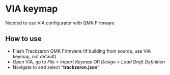 # VIA keymap
Needed to use VIA configurator with QMK Firmware

## How to use
* Flash Trackzeron QMK Firmware (If building from source, use VIA keymap, not default)
* Open VIA, go to *File > Import Keymap* OR *Design >  Load Draft Definition*
* Navigate to and select "**trackzeron.json**"
